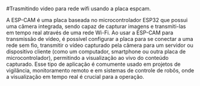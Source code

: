 #Trasmitindo video para rede wifi usando a placa espcam.

A ESP-CAM é uma placa baseada no microcontrolador ESP32 que possui uma câmera integrada, sendo capaz de capturar imagens e transmiti-las em tempo real através de uma rede Wi-Fi. Ao usar a ESP-CAM para transmissão de vídeo, é possível configurar a placa para se conectar a uma rede sem fio, transmitir o vídeo capturado pela câmera para um servidor ou dispositivo cliente (como um computador, smartphone ou outra placa de microcontrolador), permitindo a visualização ao vivo do conteúdo capturado. Esse tipo de aplicação é comumente usado em projetos de vigilância, monitoramento remoto e em sistemas de controle de robôs, onde a visualização em tempo real é crucial para a operação.
